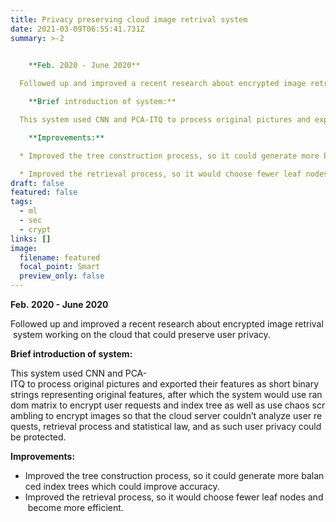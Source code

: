 ```yaml
---
title: Privacy preserving cloud image retrival system
date: 2021-03-09T06:55:41.731Z
summary: >-2
  

    **Feb. 2020 - June 2020**

  Followed up and improved a recent research about encrypted image retrival system working on the cloud that could preserve user privacy.

    **Brief introduction of system:**

  This system used CNN and PCA-ITQ to process original pictures and exported their features as short binary strings representing original features, after which the system would use random matrix to encrypt user requests and index tree as well as use chaos scrambling to encrypt images so that the cloud server couldn’t analyze user requests, retrieval process and statistical law, and as such user privacy could be protected.

    **Improvements:**

  * Improved the tree construction process, so it could generate more balanced index trees which could improve accuracy. 

  * Improved the retrieval process, so it would choose fewer leaf nodes and become more efficient.
draft: false
featured: false
tags:
  - ml
  - sec
  - crypt
links: []
image:
  filename: featured
  focal_point: Smart
  preview_only: false
---
```

  **Feb. 2020 - June 2020**

Followed up and improved a recent research about encrypted image retrival system working on the cloud that could preserve user privacy.

  **Brief introduction of system:**

This system used CNN and PCA-ITQ to process original pictures and exported their features as short binary strings representing original features, after which the system would use random matrix to encrypt user requests and index tree as well as use chaos scrambling to encrypt images so that the cloud server couldn’t analyze user requests, retrieval process and statistical law, and as such user privacy could be protected.

  **Improvements:**

* Improved the tree construction process, so it could generate more balanced index trees which could improve accuracy. 
* Improved the retrieval process, so it would choose fewer leaf nodes and become more efficient.
